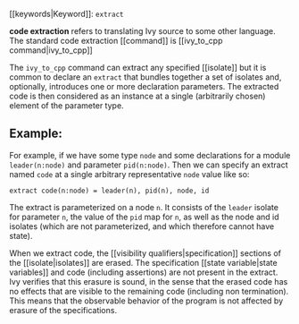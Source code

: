 [[keywords|Keyword]]: `extract`

**code extraction** refers to translating Ivy source to some other language. The standard code extraction [[command]] is [[ivy_to_cpp command|ivy_to_cpp]]

The `ivy_to_cpp` command can extract any specified [[isolate]] but it is common to declare an `extract` that bundles together a set of isolates and, optionally, introduces one or more declaration parameters. The extracted code is then considered as an instance at a single (arbitrarily chosen) element of the parameter type.

## Example:

For example, if we have some type `node` and some declarations for a module `leader(n:node)` and parameter `pid(n:node)`. Then we can specify an extract named `code` at a single arbitrary representative `node` value like so:

```
extract code(n:node) = leader(n), pid(n), node, id
```

The extract is parameterized on a node `n`. It consists of the `leader` isolate for parameter `n`, the value of the `pid` map for `n`, as well as the node and id isolates (which are not parameterized, and which therefore cannot have state). 

When we extract code, the [[visibility qualifiers|specification]] sections of the [[isolate|isolates]] are erased.  The specification [[state variable|state variables]] and code (including assertions) are not present in the extract. Ivy verifies that this erasure is sound, in the sense that the erased code has no effects that are visible to the remaining code (including non termination). This means that the observable behavior of the program is not affected by erasure of the specifications.